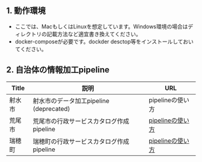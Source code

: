 ## 1. 動作環境
- ここでは、MacもしくはLinuxを想定しています。Windows環境の場合はディレクトリの記載方法など適宜書き換えてください。
- docker-composeが必要です。dockder desctop等をインストールしておいてください。


## 2. 自治体の情報加工pipeline
|Title|説明|URL|
|----|----|----|
|射水市|射水市のデータ加工pipeline <br>(deprecated)|pipelineの使い方|
|荒尾市|荒尾市の行政サービスカタログ作成pipeline <br> |[pipelineの使い方](https://github.com/dx-junkyard/OpenData-Bridge-pipeline/tree/main/LocalGovData/432041_city_arao)|
|瑞穂町|瑞穂町の行政サービスカタログ作成pipeline <br> |[pipelineの使い方](https://github.com/dx-junkyard/OpenData-Bridge-pipeline/tree/main/LocalGovData/133035_town_mizuho)|

